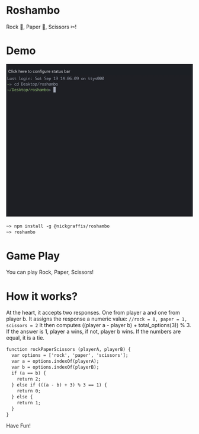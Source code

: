 # Roshambo
Rock 🗿, Paper 📄, Scissors ✂!
# Demo

<img src="/image/demo.gif">

```
~> npm install -g @nickgraffis/roshambo
~> roshambo
```
# Game Play
You can play Rock, Paper, Scissors!

# How it works?
At the heart, it accepts two responses. One from player a and one from player b. It assigns the response a numeric value:
```//rock = 0, paper = 1, scissors = 2```
It then computes ((player a - player b) + total_options(3)) % 3. If the answer is 1, player a wins, if not, player b wins. If the numbers are equal, it is a tie.

```
function rockPaperScissors (playerA, playerB) {
  var options = ['rock', 'paper', 'scissors'];
  var a = options.indexOf(playerA);
  var b = options.indexOf(playerB);
  if (a == b) {
    return 2;
  } else if (((a - b) + 3) % 3 == 1) {
    return 0;
  } else {
    return 1;
  }
}
```

Have Fun!
